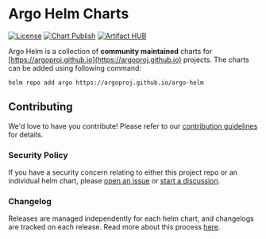 # Argo Helm Charts

[![License](https://img.shields.io/badge/License-Apache%202.0-blue.svg)](https://opensource.org/licenses/Apache-2.0)
[![Chart Publish](https://github.com/argoproj/argo-helm/actions/workflows/publish.yml/badge.svg?branch=main)](https://github.com/argoproj/argo-helm/actions/workflows/publish.yml)
[![Artifact HUB](https://img.shields.io/endpoint?url=https://artifacthub.io/badge/repository/argo)](https://artifacthub.io/packages/search?repo=argo)

Argo Helm is a collection of **community maintained** charts for [https://argoproj.github.io](https://argoproj.github.io) projects. The charts can be added using following command:

```
helm repo add argo https://argoproj.github.io/argo-helm
```

## Contributing

We'd love to have you contribute! Please refer to our [contribution guidelines](CONTRIBUTING.md) for details.

### Security Policy

If you have a security concern relating to either this project repo or an individual helm chart, please [open an issue](https://github.com/argoproj/argo-helm/issues/new/choose) or [start a discussion](https://github.com/argoproj/argo-helm/discussions/new).

### Changelog

Releases are managed independently for each helm chart, and changelogs are tracked on each release. Read more about this process [here](https://github.com/argoproj/argo-helm/blob/main/CONTRIBUTING.md#changelog).
